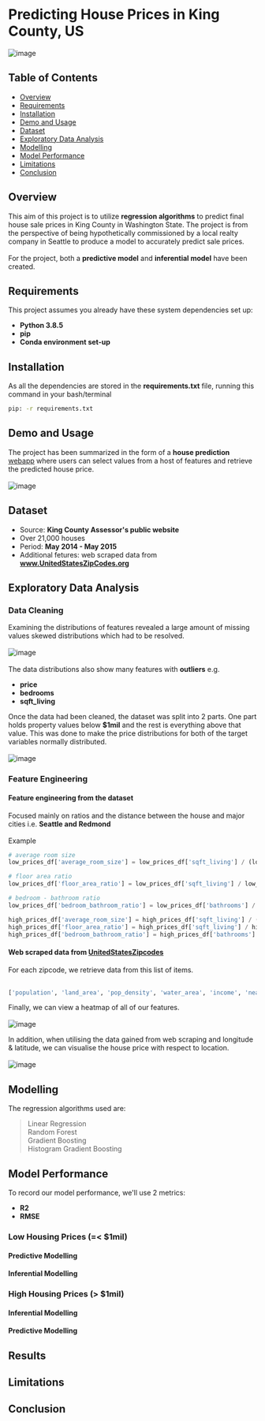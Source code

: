 # Predicting House Prices in King County, US
![image](https://github.com/AbsIbs/King_County_Project/raw/main/images/readme_image.png)

## Table of Contents
- <a href="#overview">Overview</a>
- <a href="#requirements">Requirements</a>
- <a href="#installation">Installation</a>
- <a href="#demo-and-usage">Demo and Usage</a>
- <a href="#dataset">Dataset</a>
- <a href="#exploratory-data-analysis">Exploratory Data Analysis</a>
- <a href="#modelling">Modelling</a>
- <a href="#model-performance">Model Performance</a>
- <a href="#limitations">Limitations</a>
- <a href="#conclusion">Conclusion</a>

## Overview
This aim of this project is to utilize **regression algorithms** to predict final house sale prices in King County in Washington State. The project is from the perspective of being hypothetically commissioned by a local realty company in Seattle to produce a model to accurately predict sale prices. 
<br><br>
For the project, both a **predictive model** and **inferential model** have been created.

## Requirements
This project assumes you already have these system dependencies set up:
- **Python 3.8.5**
- **pip**
- **Conda environment set-up**

## Installation
As all the dependencies are stored in the **requirements.txt** file, running this command in your bash/terminal  <br>
```bash
pip: -r requirements.txt
```

## Demo and Usage
The project has been summarized in the form of a **house prediction** <a href="https://kc-house-predictor.herokuapp.com/">webapp</a> where users can select values from a host of features and retrieve the predicted house price.<br><br>
![image](https://github.com/AbsIbs/King_County_Project/raw/main/images/kc_county_project_image.png)

## Dataset
- Source: **King County Assessor's public website**
- Over 21,000 houses
- Period: **May 2014 - May 2015**
- Additional fetures: web scraped data from **www.UnitedStatesZipCodes.org**

## Exploratory Data Analysis
### Data Cleaning
Examining the distributions of features revealed a large amount of missing values skewed distributions which had to be resolved.
<br><br>
![image](https://github.com/AbsIbs/King_County_Project/raw/main/images/initial_distributions.png)
<br><br>
The data distributions also show many features with **outliers** e.g.
- **price**
- **bedrooms**
- **sqft_living**

Once the data had been cleaned, the dataset was split into 2 parts. One part holds property values below **$1mil** and the rest is everything above that value.
This was done to make the price distributions for both of the target variables normally distributed.
<br><br>
![image](https://github.com/AbsIbs/King_County_Project/raw/main/images/house_price_distributions.png)

### Feature Engineering
#### Feature engineering from the dataset
Focused mainly on ratios and the distance between the house and major cities i.e. **Seattle and Redmond**
<br><br>
Example
```python
# average room size
low_prices_df['average_room_size'] = low_prices_df['sqft_living'] / (low_prices_df['bathrooms'] + low_prices_df['bedrooms'])

# floor area ratio
low_prices_df['floor_area_ratio'] = low_prices_df['sqft_living'] / low_prices_df['sqft_lot']

# bedroom - bathroom ratio
low_prices_df['bedroom_bathroom_ratio'] = low_prices_df['bathrooms'] / low_prices_df['bedrooms']

high_prices_df['average_room_size'] = high_prices_df['sqft_living'] / (high_prices_df['bathrooms'] + high_prices_df['bedrooms'])
high_prices_df['floor_area_ratio'] = high_prices_df['sqft_living'] / high_prices_df['sqft_lot']
high_prices_df['bedroom_bathroom_ratio'] = high_prices_df['bathrooms'] / high_prices_df['bedrooms']
```

#### Web scraped data from [UnitedStatesZipcodes](www.UnitedStatesZipCodes.org)
For each zipcode, we retrieve data from this list of items.
<br><br>
```python
['population', 'land_area', 'pop_density', 'water_area', 'income', 'nearby_schools']
```

Finally, we can view a heatmap of all of our features.
<br><br>
![image](https://github.com/AbsIbs/King_County_Project/raw/main/images/heatmap.png)

In addition, when utilising the data gained from web scraping and longitude & latitude, we can visualise the house price with respect to location.
<br><br>
![image](https://github.com/AbsIbs/King_County_Project/raw/main/images/price_maps.png)

## Modelling
The regression algorithms used are:
>Linear Regression<br>
>Random Forest<br>
>Gradient Boosting<br>
>Histogram Gradient Boosting

## Model Performance
To record our model performance, we'll use 2 metrics:
- **R2**
- **RMSE**

### Low Housing Prices (=< $1mil)
#### **Predictive Modelling**



#### **Inferential Modelling**





### High Housing Prices (> $1mil)
#### **Inferential Modelling**




#### **Predictive Modelling** 


## Results

## Limitations

## Conclusion




